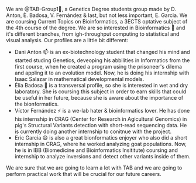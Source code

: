 We are @TAB-Group1👋, a Genetics Degree students group made by D. Anton, È. Badosa, V. Fernández & last, but not less important, E. Garcia. We are coursing Current Topics on Bioinformatics, a 3ECTS optative subject of the 4th course of the degree.
We are so interested in Bioinformatics 👀 and it's different branches, from igh-throughput computing to statistical and visual analysis. Our profiles are a little bit different: 
- Dani Anton 📫 is an ex-biotechnology student that changed his mind and started studing Genetics, deveoping his abbilities in Informatics from the first course, when he created a program using the prisoneer's dilema and appling it to an evolution model. Now, he is doing his internship with Isaac Salazar in mathematical developmental models.
- Èlia Badosa 🌱 is a transversal profile, so she is interested in wet and dry laboratory. She is coursing this subject in order to earn skills that could be useful in her future, because she is aware about the importance of the bionformatics.
- Víctor Fernández ⚡ is a we-lab hater & bioinformatics lover. He has done his internship in CRAG (Center for Research in Agicultural Genomics) in pig's Structural Variants detection with short-read sequencing data. He is currently doing another internship to conitnue with the project.
- Eric Garcia 😄 is also a great bionformatics enjoyer who also did a short internship in CRAG, where he worked analyzing goat populations. Now, he is in IBB (Biomedicine and Bioinformatics Insititute) coursing and internship to analyze inversions and detect other variants inside of them.

We are sure that we are going to learn a lot with TAB and we are going to perform practical work that will be crucial for our future careers. 
<!---
TAB-Group1/TAB-Group1 is a ✨ special ✨ repository because its `README.md` (this file) appears on your GitHub profile.
You can click the Preview link to take a look at your changes.
--->
